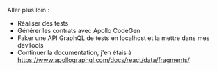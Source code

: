 Aller plus loin :
- Réaliser des tests
- Générer les contrats avec Apollo CodeGen
- Faker une API GraphQL de tests en localhost et la mettre dans mes devTools
- Continuer la documentation, j'en étais à https://www.apollographql.com/docs/react/data/fragments/ 